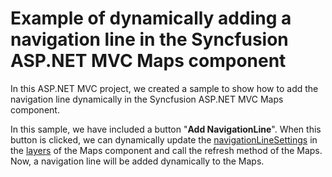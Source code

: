 # Example of dynamically adding a navigation line in the Syncfusion ASP.NET MVC Maps component

In this ASP.NET MVC project, we created a sample to show how to add the navigation line dynamically in the Syncfusion ASP.NET MVC Maps component.

In this sample, we have included a button "**Add NavigationLine**". When this button is clicked, we can dynamically update the [navigationLineSettings](https://help.syncfusion.com/cr/aspnetmvc-js2/Syncfusion.EJ2.Maps.MapsNavigationLine.html) in the [layers](https://help.syncfusion.com/cr/aspnetmvc-js2/Syncfusion.EJ2.Maps.MapsLayer.html) of the Maps component and call the refresh method of the Maps. Now, a navigation line will be added dynamically to the Maps.
